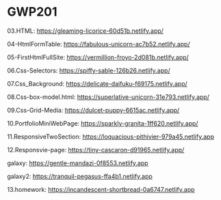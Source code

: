 # GWP201

03.HTML: https://gleaming-licorice-60d51b.netlify.app/

04-HtmlFormTable: https://fabulous-unicorn-ac7b52.netlify.app/

05-FirstHtmlFullSite: https://vermillion-froyo-2d081b.netlify.app/

06.Css-Selectors: https://spiffy-sable-126b26.netlify.app/

07.Css_Background: https://delicate-daifuku-f69175.netlify.app/

08.Css-box-model.html: https://superlative-unicorn-31e793.netlify.app/

09.Css-Grid-Media: https://dulcet-puppy-6615ac.netlify.app/

10.PortfolioMiniWebPage: https://sparkly-granita-1ff620.netlify.app/

11.ResponsiveTwoSection: https://loquacious-pithivier-979a45.netlify.app

12.Responsvie-page: https://tiny-cascaron-d91965.netlify.app/

galaxy: https://gentle-mandazi-0f8553.netlify.app

galaxy2: https://tranquil-pegasus-ffa4b1.netlify.app

13.homework: https://incandescent-shortbread-0a6747.netlify.app